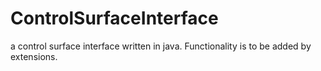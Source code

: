 # ControlSurfaceInterface
a control surface interface written in java. Functionality is to be added by extensions.
